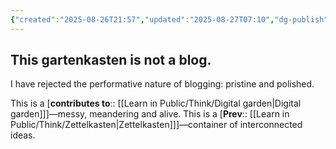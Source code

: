 ```yaml
---
{"created":"2025-08-26T21:57","updated":"2025-08-27T07:10","dg-publish":true,"dg-permalink":"4a1d1a-not-blog","id":"4a1d1a","dg-path":"Think/I do not blog.md","permalink":"/4a1d1a-not-blog/","dgPassFrontmatter":true,"noteIcon":"1"}
---
```


## This gartenkasten is **not** a blog. 

I have rejected the performative nature of blogging: pristine and polished. 

This is a [**contributes to**:: [[Learn in Public/Think/Digital garden\|Digital garden]]]—messy, meandering and alive. This is a [**Prev**:: [[Learn in Public/Think/Zettelkasten\|Zettelkasten]]]—container of interconnected ideas. 